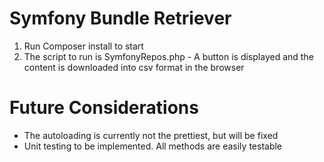Symfony Bundle Retriever
=======

1. Run Composer install to start
2. The script to run is SymfonyRepos.php - A button is displayed and the content is downloaded into csv format in the browser

Future Considerations
=====================

- The autoloading is currently not the prettiest, but will be fixed
- Unit testing to be implemented. All methods are easily testable

